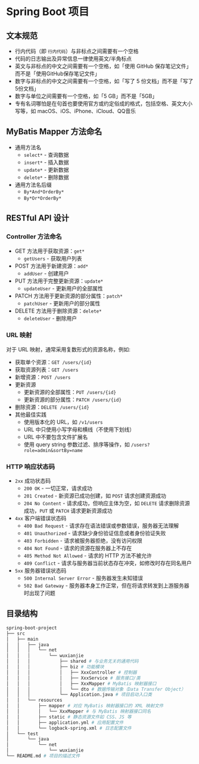 # Spring Boot 项目

## 文本规范

- 行内代码（即 `行内代码`）与非标点之间需要有一个空格
- 代码的日志输出及异常信息一律使用英文/半角标点
- 英文与非标点的中文之间需要有一个空格，如「使用 GitHub 保存笔记文件」而不是「使用GitHub保存笔记文件」
- 数字与非标点的中文之间需要有一个空格，如「写了 5 份文档」而不是「写了5份文档」
- 数字与单位之间需要有一个空格，如「5 GB」而不是「5GB」
- 专有名词哪怕是在句首也要使用官方或约定俗成的格式，包括空格、英文大小写等，如 macOS、iOS、iPhone、iCloud、QQ音乐

## MyBatis Mapper 方法命名

- 通用方法名
    - `select*` - 查询数据
    - `insert*` - 插入数据
    - `update*` - 更新数据
    - `delete*` - 删除数据
- 通用方法名后缀
    - `By*And*OrderBy*`
    - `By*Or*OrderBy*`

## RESTful API 设计

### Controller 方法命名

- GET 方法用于获取资源：`get*`
    - `getUsers` - 获取用户列表
- POST 方法用于新建资源：`add*`
    - `addUser` - 创建用户
- PUT 方法用于完整更新资源：`update*`
    - `updateUser` - 更新用户的全部属性
- PATCH 方法用于更新资源的部分属性：`patch*`
    - `patchUser` - 更新用户的部分属性
- DELETE 方法用于删除资源：`delete*`
    - `deleteUser` - 删除用户

### URL 映射

对于 URL 映射，通常采用复数形式的资源名称，例如:

- 获取单个资源：`GET /users/{id}`
- 获取资源列表：`GET /users`
- 新增资源：`POST /users`
- 更新资源
    - 更新资源的全部属性：`PUT /users/{id}`
    - 更新资源的部分属性：`PATCH /users/{id}`
- 删除资源：`DELETE /users/{id}`
- 其他最佳实践
    - 使用版本化的 URL，如 `/v1/users`
    - URL 中只使用小写字母和横线（不使用下划线）
    - URL 中不要包含文件扩展名
    - 使用 query string 参数过滤、排序等操作，如 `/users?role=admin&sortBy=name`

### HTTP 响应状态码

- `2xx` 成功状态码
    - `200 OK` - 一切正常，请求成功
    - `201 Created` - 新资源已成功创建，如 `POST` 请求创建资源成功
    - `204 No Content` - 请求成功，但响应主体为空，如 `DELETE` 请求删除资源成功，`PUT` 或 `PATCH` 请求更新资源成功
- `4xx` 客户端错误状态码
    - `400 Bad Request` - 请求存在语法错误或参数错误，服务器无法理解
    - `401 Unauthorized` - 请求缺少身份验证信息或者身份验证失败
    - `403 Forbidden` - 请求被服务器拒绝，没有访问权限
    - `404 Not Found` - 请求的资源在服务器上不存在
    - `405 Method Not Allowed` - 请求的 HTTP 方法不被允许
    - `409 Conflict` - 请求与服务器当前状态存在冲突，如修改时存在同名用户
- `5xx` 服务器错误状态码
    - `500 Internal Server Error` - 服务器发生未知错误
    - `502 Bad Gateway` - 服务器本身工作正常，但在将请求转发到上游服务器时出现了问题

## 目录结构

```bash
spring-boot-project
├── src
│   ├── main
│   │   ├── java
│   │   │   └── net
│   │   │       └── wuxianjie
│   │   │           ├── shared # 与业务无关的通用代码
│   │   │           ├── biz # 功能模块
│   │   │           │   ├── XxxController # 控制器
│   │   │           │   ├── XxxService # 服务接口/类
│   │   │           │   ├── XxxMapper # MyBatis 映射器接口
│   │   │           │   └── dto # 数据传输对象（Data Transfer Object）
│   │   │           └── Application.java # 项目启动入口类
│   │   └── resources
│   │       ├── mapper # 对应 MyBatis 映射器接口的 XML 映射文件
│   │       │   └── XxxMapper # 与 MyBatis 映射器接口同名
│   │       ├── static # 静态资源文件如 CSS、JS 等
│   │       ├── application.yml # 应用配置文件
│   │       └── logback-spring.xml # 日志配置文件
│   └── test
│       └── java
│           └── net
│               └── wuxianjie
└── README.md # 项目的描述文件
```